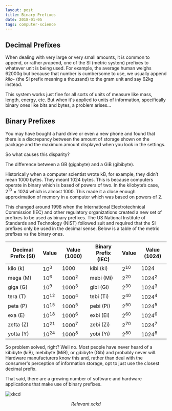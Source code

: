 ```yaml
---
layout: post
title: Binary Prefixes
date: 2018-01-05
tags: computer-science
---
```

## Decimal Prefixes
When dealing with very large or very small amounts, it is common to append, or rather *pre*pend, one of the SI (metric system) prefixes to whatever unit is being used. For example, the average human weighs $62000\text{g}$ but because that number is cumbersome to use, we usually append *kilo-* (the SI prefix meaning a thousand) to the gram unit and say $62\text{kg}$ instead.

This system works just fine for all sorts of units of measure like mass, length, energy, etc. But when it's applied to units of information, specifically binary ones like bits and bytes, a problem arises...

<!--more-->

## Binary Prefixes
You may have bought a hard drive or even a new phone and found that there is a discrepancy between the amount of storage shown on the package and the maximum amount displayed when you look in the settings.

So what causes this disparity?

The difference between a GB (gigabyte) and a GiB (gibibyte).

Historically when a computer scientist wrote kB, for example, they didn’t mean $1000$ bytes. They meant $1024$ bytes. This is because computers operate in binary which is based of powers of two. In the kilobyte’s case, $2^{10} = 1024$ which is almost $1000$. This made it a close enough approximation of memory in a computer which was based on powers of $2$.

This changed around 1998 when the International Electrotechnical Commission (IEC) and other regulatory organizations created a new set of prefixes to be used as binary prefixes. The US National Institute of Standards and Technology (NIST) followed suit and required that the SI prefixes only be used in the decimal sense. Below is a table of the metric prefixes vs the binary ones.

Decimal Prefix (SI) | Value | Value (1000) | Binary Prefix (IEC) | Value | Value (1024)
--|--|--|--|--|--
kilo (k) | 10<sup>3</sup> | 1000 | kibi (ki) | 2<sup>10</sup> | 1024
mega (M) | 10<sup>6</sup> | 1000<sup>2</sup> | mebi (Mi) | 2<sup>20</sup> | 1024<sup>2</sup>
giga (G) | 10<sup>9</sup> | 1000<sup>3</sup> | gibi (Gi) | 2<sup>30</sup> | 1024<sup>3</sup>
tera (T) | 10<sup>12</sup> | 1000<sup>4</sup> | tebi (Ti) | 2<sup>40</sup> | 1024<sup>4</sup>
peta (P\) | 10<sup>15</sup> | 1000<sup>5</sup> | pebi (Pi\) | 2<sup>50</sup> | 1024<sup>5</sup>
exa (E) | 10<sup>18</sup> | 1000<sup>6</sup> | exbi (Ei) | 2<sup>60</sup> | 1024<sup>6</sup>
zetta (Z) | 10<sup>21</sup> | 1000<sup>7</sup> | zebi (Zi) | 2<sup>70</sup> | 1024<sup>7</sup>
yotta (Y) | 10<sup>24</sup> | 1000<sup>8</sup> | yobi (Yi) | 2<sup>80</sup> | 1024<sup>8</sup>

So problem solved, right? Well no. Most people have never heard of a kibibyte (kiB), mebibyte (MiB), or gibibyte (Gib) and probably never will. Hardware manufacturers know this and, rather than deal with the consumer's perception of information storage, opt to just use the closest decimal prefix.

That said, there are a growing number of software and hardware applications that make use of binary prefixes.

![xkcd](https://imgs.xkcd.com/comics/kilobyte.png?style=centerme)
<center><i>Relevant xckd</i></center>
